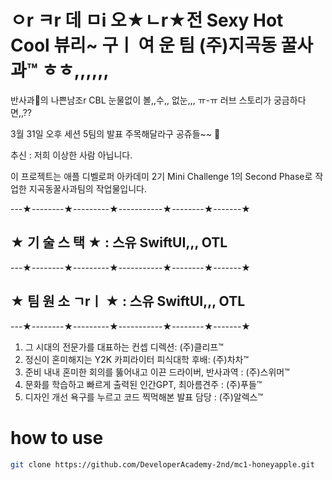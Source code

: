# ㅇr ㅋr 데 ㅁi 오★ㄴr★전 Sexy Hot Cool 뷰리~ 구ㅣ 여 운 팀 (주)지곡동 꿀사과™ ㅎㅎ,,,,,,



반사과🍎의 나쁜남조r CBL 눈물없이 볼,,수,, 없눈,,, ㅠ-ㅠ 러브 스토리가 궁금하다면,,??

3월 31일 오후 세션 5팀의 발표 주목해달라구 공쥬들~~ 👾

추신 : 저희 이상한 사람 아닙니다.

이 프로젝트는 애플 디벨로퍼 아카데미 2기 Mini Challenge 1의 Second Phase로 작업한 지곡동꿀사과팀의 작업물입니다. 

---★--------★---------★-----------★--------★-------★
## ★ 기 술 스 택 ★  : 스유 SwiftUI,,, OTL
---★--------★---------★-----------★--------★-------★
## ★ 팀 원 소 ㄱrㅣ ★  : 스유 SwiftUI,,, OTL
---★--------★---------★-----------★--------★-------★
1. 그 시대의 전문가를 대표하는 컨셉 디렉션: (주)클리프™ 
2. 정신이 혼미해지는 Y2K 카피라이터 피식대학 후배: (주)차차™
3. 준비 내내 혼미한 회의를 뚫어내고 이끈 드라이버, 반사과역 : (주)스위머™
4. 문화를 학습하고 빠르게 출력된 인간GPT, 최아름견주 : (주)푸들™
5. 디자인 개선 욕구를 누르고 코드 찍먹해본 발표 담당 : (주)알렉스™


# how to use

```zsh
git clone https://github.com/DeveloperAcademy-2nd/mc1-honeyapple.git
```

